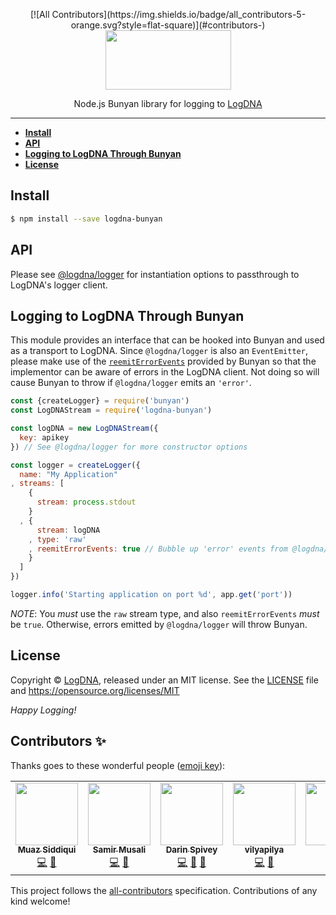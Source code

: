 <p align="center">
<!-- ALL-CONTRIBUTORS-BADGE:START - Do not remove or modify this section -->
[![All Contributors](https://img.shields.io/badge/all_contributors-5-orange.svg?style=flat-square)](#contributors-)
<!-- ALL-CONTRIBUTORS-BADGE:END -->
  <a href="https://app.logdna.com">
    <img height="95" width="201" src="https://raw.githubusercontent.com/logdna/artwork/master/logo%2Bnode.png">
  </a>
  <p align="center">Node.js Bunyan library for logging to <a href="https://app.logdna.com">LogDNA</a></p>
</p>

---

* **[Install](#install)**
* **[API](#api)**
* **[Logging to LogDNA Through Bunyan](#logging-to-logdna-through-bunyan)**
* **[License](#license)**


## Install

```sh
$ npm install --save logdna-bunyan
```

## API

Please see [@logdna/logger](https://www.npmjs.com/package/@logdna/logger#createloggerkey-options) for
instantiation options to passthrough to LogDNA's logger client.

## Logging to LogDNA Through Bunyan

This module provides an interface that can be hooked into Bunyan and used as a
transport to LogDNA. Since `@logdna/logger` is also an `EventEmitter`, please make use
of the [`reemitErrorEvents`](https://github.com/trentm/node-bunyan/tree/a72af248b57a908a5d39e72b7e9efed7b24e5808#stream-errors)
provided by Bunyan so that the implementor can be aware of errors in the LogDNA client.
Not doing so will cause Bunyan to throw if `@logdna/logger` emits an `'error'`.

```javascript
const {createLogger} = require('bunyan')
const LogDNAStream = require('logdna-bunyan')

const logDNA = new LogDNAStream({
  key: apikey
}) // See @logdna/logger for more constructor options

const logger = createLogger({
  name: "My Application"
, streams: [
    {
      stream: process.stdout
    }
  , {
      stream: logDNA
    , type: 'raw'
    , reemitErrorEvents: true // Bubble up 'error' events from @logdna/logger
    }
  ]
})

logger.info('Starting application on port %d', app.get('port'))
```

*NOTE*: You _must_ use the `raw` stream type, and also `reemitErrorEvents` _must_ be
`true`.  Otherwise, errors emitted by `@logdna/logger` will throw Bunyan.

## License

Copyright © [LogDNA](https://logdna.com), released under an MIT license.
See the [LICENSE](./LICENSE) file and https://opensource.org/licenses/MIT

*Happy Logging!*

## Contributors ✨

Thanks goes to these wonderful people ([emoji key](https://allcontributors.org/docs/en/emoji-key)):

<!-- ALL-CONTRIBUTORS-LIST:START - Do not remove or modify this section -->
<!-- prettier-ignore-start -->
<!-- markdownlint-disable -->
<table>
  <tr>
    <td align="center"><a href="https://github.com/respectus"><img src="https://avatars.githubusercontent.com/u/1046364?v=4?s=100" width="100px;" alt=""/><br /><sub><b>Muaz Siddiqui</b></sub></a><br /><a href="https://github.com/logdna/logdna-bunyan/commits?author=respectus" title="Code">💻</a> <a href="https://github.com/logdna/logdna-bunyan/commits?author=respectus" title="Documentation">📖</a></td>
    <td align="center"><a href="https://github.com/smusali"><img src="https://avatars.githubusercontent.com/u/34287490?v=4?s=100" width="100px;" alt=""/><br /><sub><b>Samir Musali</b></sub></a><br /><a href="https://github.com/logdna/logdna-bunyan/commits?author=smusali" title="Code">💻</a> <a href="https://github.com/logdna/logdna-bunyan/commits?author=smusali" title="Documentation">📖</a></td>
    <td align="center"><a href="https://github.com/darinspivey"><img src="https://avatars.githubusercontent.com/u/1874788?v=4?s=100" width="100px;" alt=""/><br /><sub><b>Darin Spivey</b></sub></a><br /><a href="https://github.com/logdna/logdna-bunyan/commits?author=darinspivey" title="Code">💻</a> <a href="https://github.com/logdna/logdna-bunyan/commits?author=darinspivey" title="Documentation">📖</a> <a href="#tool-darinspivey" title="Tools">🔧</a></td>
    <td align="center"><a href="https://github.com/vilyapilya"><img src="https://avatars.githubusercontent.com/u/17367511?v=4?s=100" width="100px;" alt=""/><br /><sub><b>vilyapilya</b></sub></a><br /><a href="https://github.com/logdna/logdna-bunyan/commits?author=vilyapilya" title="Code">💻</a> <a href="#tool-vilyapilya" title="Tools">🔧</a></td>
    <td align="center"><a href="https://github.com/s100"><img src="https://avatars.githubusercontent.com/u/9932290?v=4?s=100" width="100px;" alt=""/><br /><sub><b>s100</b></sub></a><br /><a href="https://github.com/logdna/logdna-bunyan/commits?author=s100" title="Code">💻</a></td>
  </tr>
</table>

<!-- markdownlint-restore -->
<!-- prettier-ignore-end -->

<!-- ALL-CONTRIBUTORS-LIST:END -->

This project follows the [all-contributors](https://github.com/all-contributors/all-contributors) specification. Contributions of any kind welcome!